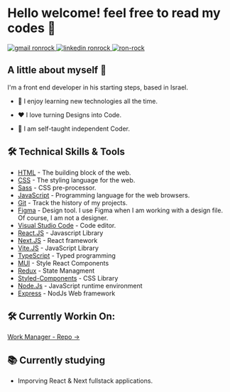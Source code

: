 # Hello welcome! feel free to read my codes 🤯

<!--![](./img/banner.jpg)-->

<div align="left">
<a href="mailto:ronrk11@gmail.com" target="_blank" display='inline'>
 <img src="https://img.shields.io/badge/Gmail-D14836?style=for-the-badge&logo=gmail&logoColor=white" alt="gmail ronrock"></img>
</a>
<a href="https://www.linkedin.com/in/ron-rokkah-ba665120a/" target="_blank">
<img src="https://img.shields.io/badge/LinkedIn-0077B5?style=for-the-badge&logo=linkedin&logoColor=white" alt="linkedin ronrock" ></img>
</a>
<a href="https://ron-rock-portfolio-jw1vgkrmj-ronrk.vercel.app" target="_blank"><img src="https://img.shields.io/badge/Portfolio-0077B5?style=for-the-badge&logo=portfolio&logoColor=white" alt="ron-rock"></img>
</a>
</div>

## A little about myself 👋

I'm a front end developer in his starting steps, based in Israel.


- 📖 I enjoy learning new technologies all the time.

- ❤️ I love turning Designs into Code.

- 🚀 I am self-taught independent Coder.

## 🛠️ Technical Skills & Tools

- [HTML](https://developer.mozilla.org/en-US/docs/Web/html) - The building block of the web.
- [CSS](https://developer.mozilla.org/en-US/docs/Web/css) - The styling language for the web.
- [Sass](https://sass-lang.com/) - CSS pre-processor.
- [JavaScript](https://developer.mozilla.org/en-US/docs/Web/javascript) - Programming language for the web browsers.
- [Git](https://git-scm.com/) - Track the history of my projects.
- [Figma](https://www.figma.com/) - Design tool. I use Figma when I am working with a design file. Of course, I am not a designer.
- [Visual Studio Code](https://code.visualstudio.com/) - Code editor.
- [React.JS](https://reactjs.org/) - Javascript Library
- [Next.JS](https://nextjs.org/) - React framework
- [Vite.JS](https://vitejs.dev/) - JavaScript Library
- [TypeScript](https://www.typescriptlang.org/) - Typed programming
- [MUI](https://mui.com/) - Style React Components
- [Redux](https://redux.js.org/) - State Managment
- [Styled-Components](https://styled-components.com/) - CSS Library
- [Node.Js](https://nodejs.org/en/) - JavaScript runtime environment
- [Express](https://expressjs.com/) - NodJs Web framework


## 🛠️ Currently Workin On:
 [Work Manager - Repo ->](https://github.com/ronrk/WorkManager)

## 📚 Currently studying

- Imporving React & Next fullstack applications.



